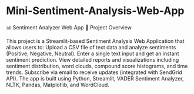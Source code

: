 # Mini-Sentiment-Analysis-Web-App

📊 Sentiment Analyzer Web App
🔹 Project Overview

This project is a Streamlit-based Sentiment Analysis Web Application that allows users to:
Upload a CSV file of text data and analyze sentiments (Positive, Negative, Neutral).
Enter a single text input and get an instant sentiment prediction.
View detailed reports and visualizations including sentiment distribution, word clouds, compound score histograms, and time trends.
Subscribe via email to receive updates (integrated with SendGrid API).
The app is built using Python, Streamlit, VADER Sentiment Analyzer, NLTK, Pandas, Matplotlib, and WordCloud.
